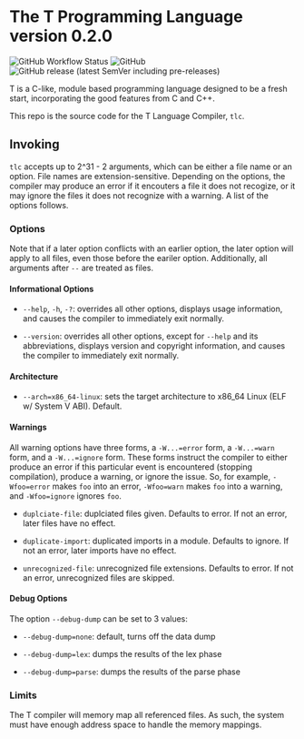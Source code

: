 # The T Programming Language version 0.2.0

![GitHub Workflow Status](https://img.shields.io/github/workflow/status/JustinHuPrime/TCompiler/Unit%20Tests)
![GitHub](https://img.shields.io/github/license/JustinHuPrime/TCompiler)
![GitHub release (latest SemVer including pre-releases)](https://img.shields.io/github/v/release/JustinHuPrime/TCompiler?include_prereleases)
<!-- Github issues and pr status goes here once we shift to that workflow -->

T is a C-like, module based programming language designed to be a fresh start, incorporating the good features from C and C++.

This repo is the source code for the T Language Compiler, `tlc`.

## Invoking

`tlc` accepts up to 2^31 - 2 arguments, which can be either a file name or an option. File names are extension-sensitive. Depending on the options, the compiler may produce an error if it encouters a file it does not recogize, or it may ignore the files it does not recognize with a warning. A list of the options follows.

### Options

Note that if a later option conflicts with an earlier option, the later option will apply to all files, even those before the eariler option. Additionally, all arguments after `--` are treated as files.

#### Informational Options

* `--help`, `-h`, `-?`: overrides all other options, displays usage information, and causes the compiler to immediately exit normally.

* `--version`: overrides all other options, except for `--help` and its abbreviations, displays version and copyright information, and causes the compiler to immediately exit normally.

#### Architecture

* `--arch=x86_64-linux`: sets the target architecture to x86_64 Linux (ELF w/ System V ABI). Default.

<!-- #### Code Generation

* `-fPDC`: generate fixed-position code. Default.

* `-fPIE`: generate position independent code suitable for relocatable executable use.

* `-fPIC`: generate position independent code suitable for shared library or relocatable executable use. -->

#### Warnings

All warning options have three forms, a `-W...=error` form, a `-W...=warn` form, and a `-W...=ignore` form. These forms instruct the compiler to either produce an error if this particular event is encountered (stopping compilation), produce a warning, or ignore the issue. So, for example, `-Wfoo=error` makes `foo` into an error, `-Wfoo=warn` makes `foo` into a warning, and `-Wfoo=ignore` ignores `foo`.

<!-- * `const-return`: a function's declared return type is explicitly declared as constant. Defaults to warn. -->

<!-- * `duplicate-decl-specifier`: a data type has const or volatile applied to the same thing more than once. Defaults to warn. -->

* `duplciate-file`: duplciated files given. Defaults to error. If not an error, later files have no effect.

* `duplicate-import`: duplicated imports in a module. Defaults to ignore. If not an error, later imports have no effect.

<!-- * `reseved-id`: something is defined using an id starting with two underscores (a reserved id). Defaults to error. -->

<!-- * `void-return`: returning void in a non-void function. Defaults to error. May not be an error if inline assembly is used to setup the return value. -->

<!-- * `unreachable`: unreachable statements detected. Defaults to warn. -->

* `unrecognized-file`: unrecognized file extensions. Defaults to error. If not an error, unrecognized files are skipped.

#### Debug Options

The option `--debug-dump` can be set to 3 values:

* `--debug-dump=none`: default, turns off the data dump

* `--debug-dump=lex`: dumps the results of the lex phase

* `--debug-dump=parse`: dumps the results of the parse phase

<!-- * `--debug-dump=ir`: dumps the results of the translate to IR phase -->

<!-- * `--debug-dump=asm-1`: dumps the results of phase one assembly translation (note that phases are architecture specific)

  * In `x86_64`, phase one is initial instruction selection. -->

<!-- * `--debug-dump=asm-2`: dumps the results of phase two assembly translation (note that phases are architecture specific)

  * In `x86_64`, phase two is register allocation. -->

### Limits

The T compiler will memory map all referenced files. As such, the system must have enough address space to handle the memory mappings.

